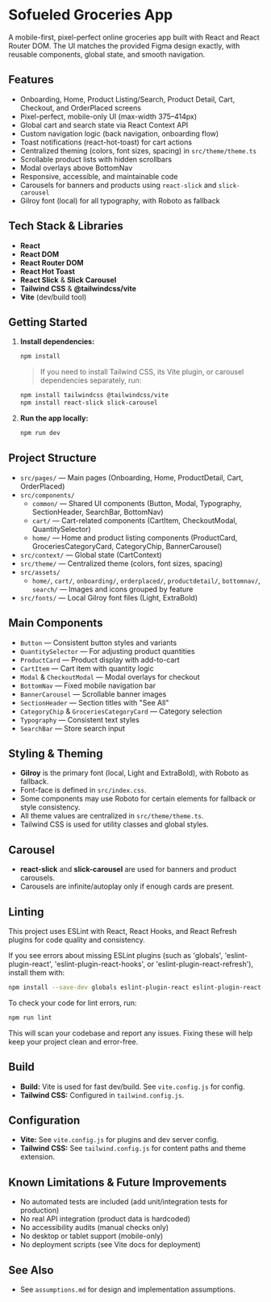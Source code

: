 # Sofueled Groceries App

A mobile-first, pixel-perfect online groceries app built with React and React Router DOM. The UI matches the provided Figma design exactly, with reusable components, global state, and smooth navigation.

## Features
- Onboarding, Home, Product Listing/Search, Product Detail, Cart, Checkout, and OrderPlaced screens
- Pixel-perfect, mobile-only UI (max-width 375–414px)
- Global cart and search state via React Context API
- Custom navigation logic (back navigation, onboarding flow)
- Toast notifications (react-hot-toast) for cart actions
- Centralized theming (colors, font sizes, spacing) in `src/theme/theme.ts`
- Scrollable product lists with hidden scrollbars
- Modal overlays above BottomNav
- Responsive, accessible, and maintainable code
- Carousels for banners and products using `react-slick` and `slick-carousel`
- Gilroy font (local) for all typography, with Roboto as fallback

## Tech Stack & Libraries
- **React**
- **React DOM**
- **React Router DOM**
- **React Hot Toast**
- **React Slick** & **Slick Carousel**
- **Tailwind CSS** & **@tailwindcss/vite**
- **Vite** (dev/build tool)

## Getting Started
1. **Install dependencies:**
   ```bash
   npm install
   ```
   > If you need to install Tailwind CSS, its Vite plugin, or carousel dependencies separately, run:
   ```bash
   npm install tailwindcss @tailwindcss/vite
   npm install react-slick slick-carousel
   ```
2. **Run the app locally:**
   ```bash
   npm run dev
   ```

## Project Structure
- `src/pages/` — Main pages (Onboarding, Home, ProductDetail, Cart, OrderPlaced)
- `src/components/`
  - `common/` — Shared UI components (Button, Modal, Typography, SectionHeader, SearchBar, BottomNav)
  - `cart/` — Cart-related components (CartItem, CheckoutModal, QuantitySelector)
  - `home/` — Home and product listing components (ProductCard, GroceriesCategoryCard, CategoryChip, BannerCarousel)
- `src/context/` — Global state (CartContext)
- `src/theme/` — Centralized theme (colors, font sizes, spacing)
- `src/assets/`
  - `home/`, `cart/`, `onboarding/`, `orderplaced/`, `productdetail/`, `bottomnav/`, `search/` — Images and icons grouped by feature
- `src/fonts/` — Local Gilroy font files (Light, ExtraBold)

## Main Components
- `Button` — Consistent button styles and variants
- `QuantitySelector` — For adjusting product quantities
- `ProductCard` — Product display with add-to-cart
- `CartItem` — Cart item with quantity logic
- `Modal` & `CheckoutModal` — Modal overlays for checkout
- `BottomNav` — Fixed mobile navigation bar
- `BannerCarousel` — Scrollable banner images
- `SectionHeader` — Section titles with "See All"
- `CategoryChip` & `GroceriesCategoryCard` — Category selection
- `Typography` — Consistent text styles
- `SearchBar` — Store search input

## Styling & Theming
- **Gilroy** is the primary font (local, Light and ExtraBold), with Roboto as fallback.
- Font-face is defined in `src/index.css`.
- Some components may use Roboto for certain elements for fallback or style consistency.
- All theme values are centralized in `src/theme/theme.ts`.
- Tailwind CSS is used for utility classes and global styles.

## Carousel
- **react-slick** and **slick-carousel** are used for banners and product carousels.
- Carousels are infinite/autoplay only if enough cards are present.

## Linting

This project uses ESLint with React, React Hooks, and React Refresh plugins for code quality and consistency.

If you see errors about missing ESLint plugins (such as 'globals', 'eslint-plugin-react', 'eslint-plugin-react-hooks', or 'eslint-plugin-react-refresh'), install them with:

```bash
npm install --save-dev globals eslint-plugin-react eslint-plugin-react-hooks eslint-plugin-react-refresh
```

To check your code for lint errors, run:

```bash
npm run lint
```

This will scan your codebase and report any issues. Fixing these will help keep your project clean and error-free.

## Build
- **Build:** Vite is used for fast dev/build. See `vite.config.js` for config.
- **Tailwind CSS:** Configured in `tailwind.config.js`.

## Configuration
- **Vite:** See `vite.config.js` for plugins and dev server config.
- **Tailwind CSS:** See `tailwind.config.js` for content paths and theme extension.

## Known Limitations & Future Improvements
- No automated tests are included (add unit/integration tests for production)
- No real API integration (product data is hardcoded)
- No accessibility audits (manual checks only)
- No desktop or tablet support (mobile-only)
- No deployment scripts (see Vite docs for deployment)

## See Also
- See `assumptions.md` for design and implementation assumptions.
